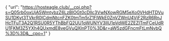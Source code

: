 {
  "url": "https://hosteagle.club/__cpi.php?s=Q05rb0oxUjA5WmtybzZ6LzBIOGt0cDllc3VwNXowRGM5eXo0VHdHTDVuSU1DKyt3TVkrR0lCdmNtcnFZK0tmTm5rZ1FIWkE0ZnVZWnU4VjF2RzR6RnJHcTFuT3A2Q1RSU0R5YThBbFQ2UU1oWUNYV3lIU1pVdWE2ZEZITmFCeUdRU1FKM3Z5YXh4QUxmdE8veGVuQXlnPT0%3D&r=aW5zdGFncmFtLmNvbQ%3D%3D&__cpo=1"
}

